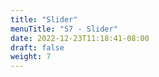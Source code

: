```yaml
---
title: "Slider"
menuTitle: "S7 - Slider"
date: 2022-12-23T11:18:41-08:00
draft: false
weight: 7
---
```


